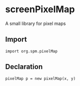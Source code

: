 # screenPixelMap
A small library for pixel maps


## Import

`import org.spm.pixelMap`

## Declaration

`pixelMap p = new pixelMap(x, y)`
